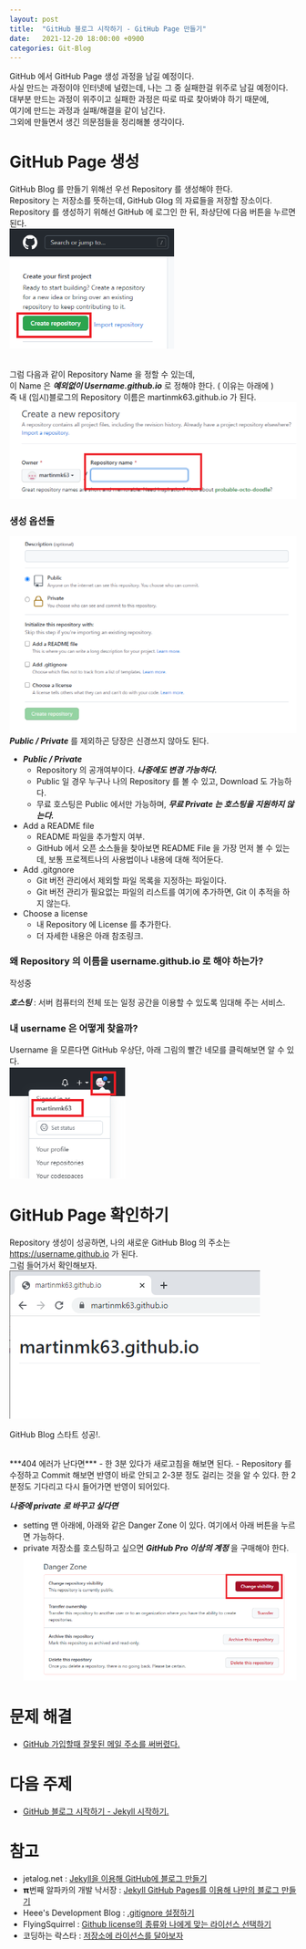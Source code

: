 ```yaml
---
layout: post
title:  "GitHub 블로그 시작하기 - GitHub Page 만들기"
date:   2021-12-20 18:00:00 +0900
categories: Git-Blog
---
```


GitHub 에서 GitHub Page 생성 과정을 남길 예정이다.  
사실 만드는 과정이야 인터넷에 널렸는데, 나는 그 중 실패한걸 위주로 남길 예정이다.  
대부분 만드는 과정이 위주이고 실패한 과정은 따로 따로 찾아봐야 하기 때문에,   
여기에 만드는 과정과 실패/해결을 같이 남긴다.  
그외에 만들면서 생긴 의문점들을 정리해볼 생각이다.  


# GitHub Page 생성
 GitHub Blog 를 만들기 위해선 우선 Repository 를 생성해야 한다.  
 Repository 는 저장소를 뜻하는데, GitHub Glog 의 자료들을 저장할 장소이다.    
 Repository 를 생성하기 위해선 GitHub 에 로그인 한 뒤, 좌상단에 다음 버튼을 누르면 된다.  
![create-repo](/assets/img/post-img/start-github-github/create-repo.png)  
<br>

그럼 다음과 같이 Repository Name 을 정할 수 있는데,   
이 Name 은 ***예외없이 Username.github.io*** 로 정해야 한다. ( 이유는 아래에 )  
즉 내 (임시)블로그의 Repository 이름은 martinmk63.github.io 가 된다.  
![create-new-repo](/assets/img/post-img/start-github-github/create-new-repo.png)  

### 생성 옵션들 ###
![create-repo2](/assets/img/post-img/start-github-github/create-repo2.png)  
***Public / Private*** 를 제외하곤 당장은 신경쓰지 않아도 된다.  
- ***Public / Private***
  - Repository 의 공개여부이다. ***나중에도 변경 가능하다.***
  - Public 일 경우 누구나 나의 Repository 를 볼 수 있고, Download 도 가능하다.
  - 무료 호스팅은 Public 에서만 가능하며, ***무료 Private 는 호스팅을 지원하지 않는다.***
- Add a README file
  - README 파일을 추가할지 여부.
  - GitHub 에서 오픈 소스들을 찾아보면 README File 을 가장 먼저 볼 수 있는데, 보통 프로젝트나의 사용법이나 내용에 대해 적어둔다.
- Add .gitgnore
  - Git 버전 관리에서 제외할 파일 목록을 지정하는 파일이다.
  - Git 버전 관리가 필요없는 파일의 리스트를 여기에 추가하면, Git 이 추적을 하지 않는다.
- Choose a license
  - 내 Repository 에 License 를 추가한다.
  - 더 자세한 내용은 아래 참조링크.


### 왜 Repository 의 이름을 username.github.io 로 해야 하는가? ###
작성중


***호스팅*** : 서버 컴퓨터의 전체 또는 일정 공간을 이용할 수 있도록 임대해 주는 서비스.  


### 내 username 은 어떻게 찾을까? ###
Username 을 모른다면 GitHub 우상단, 아래 그림의 빨간 네모를 클릭해보면 알 수 있다.    
![check-user-name](/assets/img/post-img/start-github-github/check-user-name.png) 





# GitHub Page 확인하기
Repository 생성이 성공하면, 나의 새로운 GitHub Blog 의 주소는 https://username.github.io 가 된다.  
그럼 들어가서 확인해보자.  
![newblog](/assets/img/post-img/start-github-github/newblog.png)    

GitHub Blog 스타트 성공!.  

<br>
***404 에러가 난다면*** 
- 한 3분 있다가 새로고침을 해보면 된다.  
- Repository 를 수정하고 Commit 해보면 반영이 바로 안되고 2-3분 정도 걸리는 것을 알 수 있다.   
한 2분정도 기다리고 다시 들어가면 반영이 되어있다.  


***나중에 private 로 바꾸고 싶다면***  
- setting 맨 아래에, 아래와 같은 Danger Zone 이 있다. 여기에서 아래 버튼을 누르면 가능하다.  
- private 저장소를 호스팅하고 싶으면 ***GitHub Pro 이상의 계정*** 을 구매해야 한다.  
![change-private](/assets/img/post-img/start-github-github/change-private.png)  




# 문제 해결 
- [GitHub 가입할때 잘못된 메일 주소를 써버렸다.][github-mail-error-link]  
  
# 다음 주제
- [GitHub 블로그 시작하기 - Jekyll 시작하기.][jekyll-link]
  
# 참고
- jetalog.net : [Jekyll을 이용해 GitHub에 블로그 만들기][jetalog-link]
- 𝝿번째 알파카의 개발 낙서장 : [Jekyll GitHub Pages를 이용해 나만의 블로그 만들기][알파카-link]
- Heee's Development Blog : [.gitignore 설정하기][gitignore-link]
- FlyingSquirrel : [Github license의 종류와 나에게 맞는 라이선스 선택하기][git-license-link]
- 코딩하는 락스타 : [저장소에 라이선스를 달아보자][corock-link]

[github-mail-error-link]: /Bugs/2021/12/20/github-join-email-error.html
[jekyll-link]: /git-blog/2021/12/20/blog-start-jekyll.html
[jetalog-link]: https://jetalog.net/86
[알파카-link]: https://blog.itcode.dev/posts/2021/06/06/jekyll-blog-prepare-git
[gitignore-link]: https://gmlwjd9405.github.io/2017/10/06/make-gitignore-file.html
[git-license-link]: https://flyingsquirrel.medium.com/github-license%EC%9D%98-%EC%A2%85%EB%A5%98%EC%99%80-%EB%82%98%EC%97%90%EA%B2%8C-%EB%A7%9E%EB%8A%94-%EB%9D%BC%EC%9D%B4%EC%84%A0%EC%8A%A4-%EC%84%A0%ED%83%9D%ED%95%98%EA%B8%B0-ae29925e8ff4
[corock-link]: https://corock.tistory.com/436
 